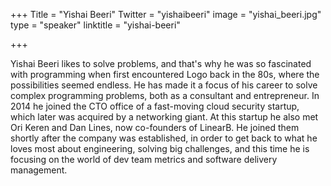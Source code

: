 +++
Title = "Yishai Beeri"
Twitter = "yishaibeeri"
image = "yishai_beeri.jpg"
type = "speaker"
linktitle = "yishai-beeri"

+++

Yishai Beeri likes to solve problems, and that's why he was so fascinated with programming when first encountered Logo back in the 80s, where the possibilities seemed endless. He has made it a focus of his career to solve complex programming problems, both as a consultant and entrepreneur. In 2014 he joined the CTO office of a fast-moving cloud security startup, which later was acquired by a networking giant. At this startup he also met Ori Keren and Dan Lines, now co-founders of LinearB. He joined them shortly after the company was established, in order to get back to what he loves most about engineering, solving big challenges, and this time he is focusing on the world of dev team metrics and software delivery management.